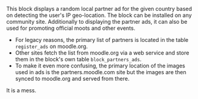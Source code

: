 This block displays a random local partner ad for the given country
based on detecting the user's IP geo-location. The block can be
installed on any community site. Additionally to displaying the
partner ads, it can also be used for promoting official moots and other
events.

- For legacy reasons, the primary list of partners is located in the
  table `register_ads` on moodle.org.
- Other sites fetch the list from moodle.org via a web service and store
  them in the block's own table `block_partners_ads`.
- To make it even more confusing, the primary location of the images
  used in ads is the partners.moodle.com site but the images are then
  synced to moodle.org and served from there.

It is a mess.
